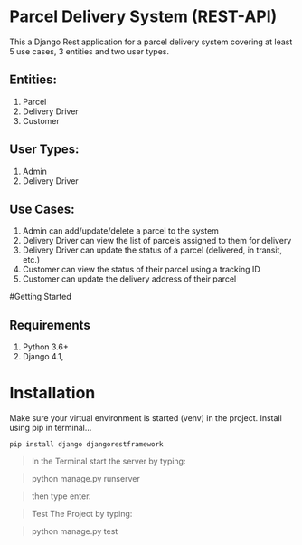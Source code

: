 # Parcel Delivery System (REST-API)
This a Django Rest application for a parcel delivery system covering at least 5 use cases, 3 entities and two user types.

## Entities:
1. Parcel
2. Delivery Driver
3. Customer

## User Types:
1. Admin
2. Delivery Driver

## Use Cases:
1. Admin can add/update/delete a parcel to the system
2. Delivery Driver can view the list of parcels assigned to them for delivery
3. Delivery Driver can update the status of a parcel (delivered, in transit, etc.)
4. Customer can view the status of their parcel using a tracking ID
5. Customer can update the delivery address of their parcel

#Getting Started

## Requirements

1. Python 3.6+
2. Django 4.1,

# Installation
Make sure your virtual environment is started (venv) in the project.
Install using pip in terminal... 

``` pip install django djangorestframework ```

> In the Terminal start the server by typing:

> python manage.py runserver

>then type enter.

>Test The Project by typing:

> python manage.py test
 



